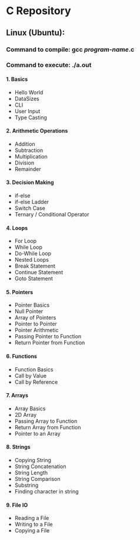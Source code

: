 # C Repository

## Linux (Ubuntu):
### Command to compile: gcc _program-name_.c
### Command to execute: ./a.out


#### 1. Basics

- Hello World
- DataSizes
- CLI
- User Input
- Type Casting

#### 2. Arithmetic Operations

- Addition
- Subtraction
- Multiplication
- Division
- Remainder

#### 3. Decision Making

- if-else
- if-else Ladder
- Switch Case
- Ternary / Conditional Operator

#### 4. Loops

- For Loop
- While Loop
- Do-While Loop
- Nested Loops
- Break Statement
- Continue Statement
- Goto Statement

#### 5. Pointers

- Pointer Basics
- Null Pointer
- Array of Pointers
- Pointer to Pointer
- Pointer Arithmetic
- Passing Pointer to Function
- Return Pointer from Function

#### 6. Functions

- Function Basics
- Call by Value
- Call by Reference

#### 7. Arrays

- Array Basics
- 2D Array
- Passing Array to Function
- Return Array from Function
- Pointer to an Array

#### 8. Strings

- Copying String
- String Concatenation
- String Length
- String Comparison
- Substring
- Finding character in string

#### 9. File IO

- Reading a File
- Writing to a File
- Copying a File